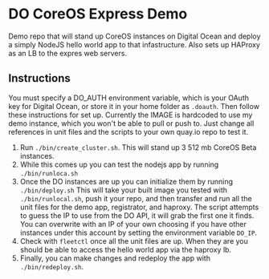 # DO CoreOS Express Demo

Demo repo that will stand up CoreOS instances on Digital Ocean and deploy
a simply NodeJS hello world app to that infastructure.  Also sets up HAProxy
as an LB to the expres web servers.

## Instructions

You must specify a DO_AUTH environment variable, which is your OAuth key for 
Digital Ocean, or store it in your home folder as `.doauth`. Then follow these
instructions for set up.  Currently the IMAGE is hardcoded to use my demo instance,
which you won't be able to pull or push to.  Just change all references in unit
files and the scripts to your own quay.io repo to test it.

1. Run `./bin/create_cluster.sh`.  This will stand up 3 512 mb CoreOS Beta 
instances.
2. While this comes up you can test the nodejs app by running `./bin/runloca.sh`
3. Once the DO instances are up you can initialize them by running `./bin/deploy.sh`
This will take your built image you tested with `./bin/runlocal.sh`, push it your
repo, and then transfer and run all the unit files for the demo app, registrator,
and haproxy.  The script attempts to guess the IP to use from the DO API, it will
grab the first one it finds.  You can overwrite with an IP of your own choosing
if you have other instances under this account by setting the environment variable
`DO_IP`.
4. Check with `fleetctl` once all the unit files are up.  When they are you should
be able to access the hello world app via the haproxy lb.
5. Finally, you can make changes and redeploy the app with `./bin/redeploy.sh`.

